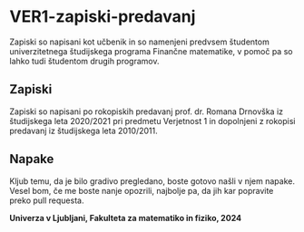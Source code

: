 # VER1-zapiski-predavanj
Zapiski so napisani kot učbenik in so namenjeni predvsem študentom univerzitetnega študijskega programa Finančne matematike, v pomoč pa so lahko tudi študentom drugih programov. 

## Zapiski

Zapiski so napisani po rokopiskih predavanj prof. dr. Romana Drnovška iz študijskega leta 2020/2021 pri predmetu Verjetnost 1 in dopolnjeni z rokopisi predavanj iz študijskega leta 2010/2011. 

## Napake

Kljub temu, da je bilo gradivo pregledano, boste gotovo našli v njem napake. Vesel bom, če me boste nanje opozrili, najbolje pa, da jih kar popravite preko pull requesta. 


**Univerza v Ljubljani, Fakulteta za matematiko in fiziko, 2024**
